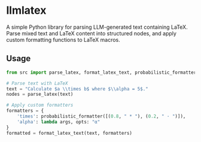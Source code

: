 # llmlatex

A simple Python library for parsing LLM-generated text containing LaTeX. Parse mixed text and LaTeX content into structured nodes, and apply custom formatting functions to LaTeX macros.

## Usage

```python
from src import parse_latex, format_latex_text, probabilistic_formatter

# Parse text with LaTeX
text = "Calculate $a \\times b$ where $\\alpha = 5$."
nodes = parse_latex(text)

# Apply custom formatters
formatters = {
    'times': probabilistic_formatter([(0.8, " * "), (0.2, " · ")]),
    'alpha': lambda args, opts: "α"
}
formatted = format_latex_text(text, formatters)
```
